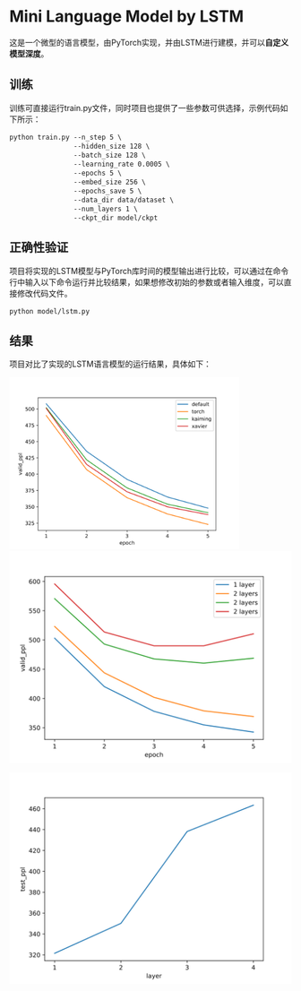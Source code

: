 # Mini Language Model by LSTM

这是一个微型的语言模型，由PyTorch实现，并由LSTM进行建模，并可以**自定义模型深度**。



## 训练

训练可直接运行train.py文件，同时项目也提供了一些参数可供选择，示例代码如下所示：

```
python train.py --n_step 5 \
                --hidden_size 128 \
                --batch_size 128 \
                --learning_rate 0.0005 \
                --epochs 5 \
                --embed_size 256 \
                --epochs_save 5 \
                --data_dir data/dataset \
                --num_layers 1 \
                --ckpt_dir model/ckpt
```

## 正确性验证

项目将实现的LSTM模型与PyTorch库时间的模型输出进行比较，可以通过在命令行中输入以下命令运行并比较结果，如果想修改初始的参数或者输入维度，可以直接修改代码文件。

```
python model/lstm.py
```



## 结果

项目对比了实现的LSTM语言模型的运行结果，具体如下：

<img src="images\initialization_ppl.svg" alt="initialization_ppl" style="zoom:40%;" />![valid_ppl_layers](images/valid_ppl_layers.svg)

![test_ppl_layer](images/test_ppl_layer.svg)
